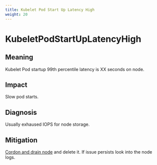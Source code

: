 ```yaml
---
title: Kubelet Pod Start Up Latency High
weight: 20
---
```


# KubeletPodStartUpLatencyHigh

## Meaning

Kubelet Pod startup 99th percentile latency is XX seconds on node.

## Impact

Slow pod starts.

## Diagnosis

Usually exhaused IOPS for node storage.

## Mitigation

[Cordon and drain node](https://kubernetes.io/docs/tasks/administer-cluster/safely-drain-node/) and delete it.
If issue persists look into the node logs.
